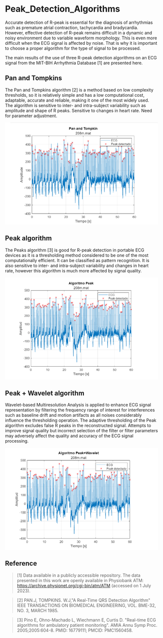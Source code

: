 # Peak_Detection_Algorithms
Accurate detection of R-peak is essential for the diagnosis of arrhythmias such as premature atrial contraction, tachycardia and bradycardia. However, effective detection of R-peak remains difficult in a dynamic and noisy environment due to variable waveform morphology. This is even more difficult when the ECG signal is affected by noise. That is why it is important to choose a proper algorithm for the type of signal to be processed.

The main results of the use of three R-peak detection algorithms on an ECG signal from the MIT-BIH Arrhythmia Database [1] are presented here.
## Pan and Tompkins
The Pan and Tompkins algorithm [2] is a method based on low complexity thresholds, so it is relatively simple and has a low computational cost, adaptable, accurate and reliable, making it one of the most widely used. The algorithm is sensitive to inter- and intra-subject variability such as amplitude and shape of R peaks. Sensitive to changes in heart rate. Need for parameter adjustment.

![Alt text](/img/Pan_and_Tompkins.png)
## Peak algorithm
The Peaks algorithm [3] is good for R-peak detection in portable ECG devices as it is a thresholding method considered to be one of the most computationally efficient. It can be classified as pattern recognition. It is also sensitive to inter- and intra-subject variability and changes in heart rate, however this algorithm is much more affected by signal quality.

![Alt text](/img/Peaks.png)
## Peak + Wavelet algorithm
Wavelet-based Multiresolution Analysis is applied to enhance ECG signal representation by filtering the frequency range of interest for interferences such as baseline drift and motion artifacts as all noises considerably influence the thresholding operation. The adaptive thresholding of the Peak algorithm excludes false R peaks in the reconstructed signal. Attempts to improve signal quality but incorrect selection of the filter or filter parameters may adversely affect the quality and accuracy of the ECG signal processing.

![Alt text](/img/PeaksWavelet.png)
## Reference
>[1] Data available in a publicly accessible repository. The data presented in this work are openly available in Physiobank ATM: https://archive.physionet.org/cgi-bin/atm/ATM (accessed on 1 July 2023).

>[2] PAN.J, TOMPKINS. W.J,"A Real-Time QRS Detection Algorithm" IEEE TRANSACTIONS ON BIOMEDICAL ENGINEERING, VOL. BME-32, NO. 3, MARCH 1985.

>[3] Pino E, Ohno-Machado L, Wiechmann E, Curtis D. "Real-time ECG algorithms for ambulatory patient monitoring". AMIA Annu Symp Proc. 2005;2005:604-8. PMID: 16779111; PMCID: PMC1560458.

